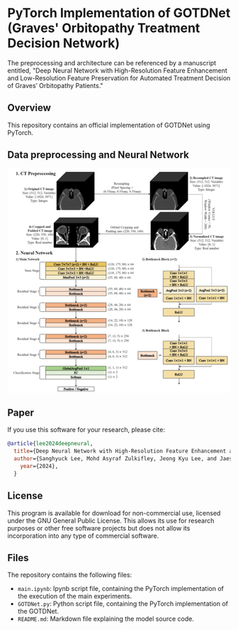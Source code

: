 # PyTorch Implementation of GOTDNet (Graves' Orbitopathy Treatment Decision Network)
 
The preprocessing and architecture can be referenced by a manuscript entitled, "Deep Neural Network with High-Resolution Feature Enhancement and Low-Resolution Feature Preservation for Automated Treatment Decision of Graves’ Orbitopathy Patients." 

## Overview
This repository contains an official implementation of GOTDNet using PyTorch.<br/>


## Data preprocessing and Neural Network
![Local Image](GOTDNet.png "GOTDNet")
## Paper
If you use this software for your research, please cite:

```bibtex
@article{lee2024deepneural,
  title={Deep Neural Network with High-Resolution Feature Enhancement and Low-Resolution Feature Preservation for Automated Treatment Decision of Graves’ Orbitopathy Patients},
  author={Sanghyuck Lee, Mohd Asyraf Zulkifley, Jeong Kyu Lee, and Jaesung Lee},
    year={2024},
  }
```

## License
This program is available for download for non-commercial use, licensed under the GNU General Public License. This allows its use for research purposes or other free software projects but does not allow its incorporation into any type of commercial software.

## Files
The repository contains the following files:
- `main.ipynb`: Ipynb script file, containing the PyTorch implementation of the execution of the main experiments.
- `GOTDNet.py`: Python script file, containing the PyTorch implementation of the GOTDNet.
- `README.md`: Markdown file explaining the model source code.
